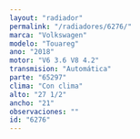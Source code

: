 ```yaml
---
layout: "radiador"
permalink: "/radiadores/6276/"
marca: "Volkswagen"
modelo: "Touareg"
ano: "2018"
motor: "V6 3.6 V8 4.2"
transmision: "Automática"
parte: "65297"
clima: "Con clima"
alto: "27 1/2"
ancho: "21"
observaciones: ""
id: "6276"
---
```


